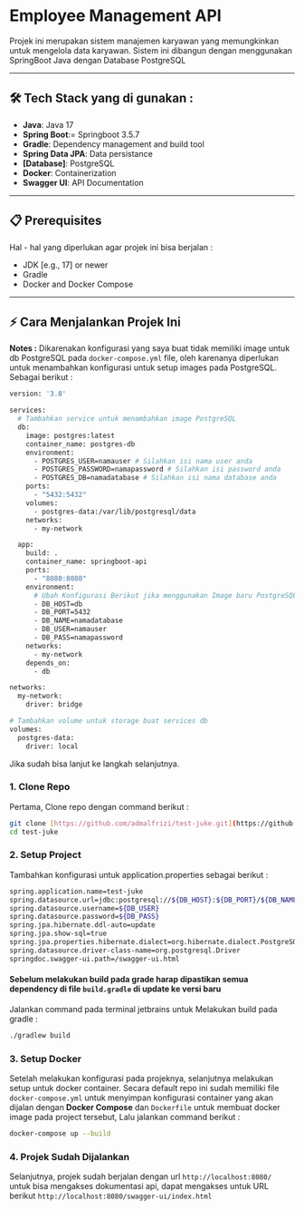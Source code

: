 # Employee Management API

Projek ini merupakan sistem manajemen karyawan yang memungkinkan untuk mengelola data karyawan.
Sistem ini dibangun dengan menggunakan SpringBoot Java dengan Database PostgreSQL

---

## 🛠️ Tech Stack yang di gunakan :
* **Java**: Java 17
* **Spring Boot**:= Springboot 3.5.7
* **Gradle**: Dependency management and build tool
* **Spring Data JPA**: Data persistance
* **[Database]**: PostgreSQL
* **Docker**: Containerization
* **Swagger UI**: API Documentation

---

## 📋 Prerequisites
Hal - hal yang diperlukan agar projek ini bisa berjalan :
* JDK [e.g., 17] or newer
* Gradle
* Docker and Docker Compose

---

## ⚡ Cara Menjalankan Projek Ini

**Notes :**
Dikarenakan konfigurasi yang saya buat tidak memiliki image untuk db PostgreSQL pada `docker-compose.yml` file, oleh karenanya diperlukan untuk menambahkan
konfigurasi untuk setup images pada PostgreSQL. Sebagai berikut :

``` bash
version: '3.8'

services:
  # Tambahkan service untuk menambahkan image PostgreSQL
  db:
    image: postgres:latest
    container_name: postgres-db
    environment:
      - POSTGRES_USER=namauser # Silahkan isi nama user anda
      - POSTGRES_PASSWORD=namapassword # Silahkan isi password anda
      - POSTGRES_DB=namadatabase # Silahkan isi nama database anda
    ports:
      - "5432:5432"
    volumes:
      - postgres-data:/var/lib/postgresql/data
    networks:
      - my-network

  app:
    build: .
    container_name: springboot-api
    ports:
      - "8080:8080"
    environment:
      # Ubah Konfigurasi Berikut jika menggunakan Image baru PostgreSQL
      - DB_HOST=db
      - DB_PORT=5432
      - DB_NAME=namadatabase 
      - DB_USER=namauser
      - DB_PASS=namapassword
    networks:
      - my-network
    depends_on:
      - db

networks:
  my-network:
    driver: bridge

# Tambahkan volume untuk storage buat services db
volumes:
  postgres-data:
    driver: local
```

Jika sudah bisa lanjut ke langkah selanjutnya.

### 1. Clone Repo
Pertama, Clone repo dengan command berikut :
```bash
git clone [https://github.com/admalfrizi/test-juke.git](https://github.com/admalfrizi/test-juke.git)
cd test-juke
```
### 2. Setup Project

Tambahkan konfigurasi untuk application.properties sebagai berikut :
``` bash
spring.application.name=test-juke
spring.datasource.url=jdbc:postgresql://${DB_HOST}:${DB_PORT}/${DB_NAME}
spring.datasource.username=${DB_USER}
spring.datasource.password=${DB_PASS}
spring.jpa.hibernate.ddl-auto=update
spring.jpa.show-sql=true
spring.jpa.properties.hibernate.dialect=org.hibernate.dialect.PostgreSQLDialect
spring.datasource.driver-class-name=org.postgresql.Driver
springdoc.swagger-ui.path=/swagger-ui.html
```

#### Sebelum melakukan build pada grade harap dipastikan semua dependency di file `build.gradle` di update ke versi baru

Jalankan command pada terminal jetbrains untuk Melakukan build pada gradle :
``` bash
./gradlew build
```

### 3. Setup Docker 
Setelah melakukan konfigurasi pada projeknya, selanjutnya melakukan setup untuk docker container. Secara default repo ini 
sudah memiliki file `docker-compose.yml` untuk menyimpan konfigurasi container yang akan dijalan dengan **Docker Compose**
dan `Dockerfile` untuk membuat docker image pada project tersebut, Lalu jalankan command berikut :
``` bash
docker-compose up --build
```

### 4. Projek Sudah Dijalankan 
Selanjutnya, projek sudah berjalan dengan url `http://localhost:8080/` untuk bisa mengakses dokumentasi api, dapat mengakses untuk
URL berikut `http://localhost:8080/swagger-ui/index.html`







